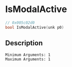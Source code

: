 # IsModalActive
```c
// 0x005c02d0
bool IsModalActive(unk p0)
```
## Description
```
Minimum Arguments: 1
Maximum Arguments: 1
```
